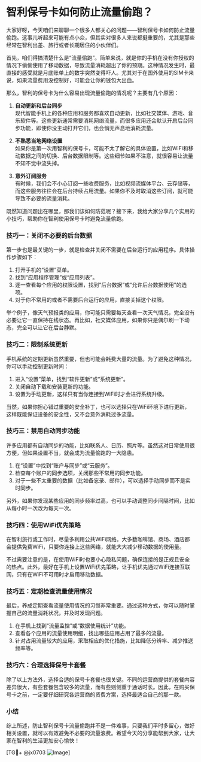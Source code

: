 # 智利保号卡如何防止流量偷跑？

大家好呀，今天咱们来聊聊一个很多人都关心的问题——智利保号卡如何防止流量偷跑。这事儿听起来可能有点小众，但其实对很多人来说都挺重要的，尤其是那些经常在智利出差、旅行或者长期居住的小伙伴们。

首先，咱们得搞清楚什么是“流量偷跑”。简单来说，就是你的手机在没有你授权的情况下偷偷使用了移动数据，导致流量消耗超出了你的预期。这种情况发生时，最直接的感受就是月底账单上的数字突然变得吓人。尤其对于在国外使用的SIM卡来说，如果流量费用没控制好，可能会让你的钱包大出血。

那么，智利的保号卡为什么容易出现流量偷跑的情况呢？主要有几个原因：

1. **自动更新和后台同步**  
   现代智能手机上的各种应用和服务都喜欢自动更新，比如社交媒体、游戏、音乐软件等。这些更新通常需要消耗网络流量，而很多应用还会默认开启后台同步功能，即使你没主动打开它们，也会悄无声息地消耗流量。

2. **不熟悉当地网络设置**  
   如果你是第一次用智利的保号卡，可能不太了解它的具体设置，比如WiFi和移动数据之间的切换、后台数据限制等。这些细节如果不注意，就很容易让流量不知不觉中流失掉。

3. **意外订阅服务**  
   有时候，我们会不小心订阅一些收费服务，比如视频流媒体平台、云存储等，而这些服务往往会在后台持续占用流量。如果你不及时取消这些订阅，就可能导致不必要的流量消耗。

既然知道问题出在哪里，那我们该如何防范呢？接下来，我给大家分享几个实用的小技巧，帮助你在智利使用保号卡时避免流量偷跑。

### 技巧一：关闭不必要的后台数据

第一步也是最关键的一步，就是检查并关闭不需要在后台运行的应用程序。具体操作步骤如下：

1. 打开手机的“设置”菜单。
2. 找到“应用程序管理”或“应用列表”。
3. 逐一查看每个应用的权限设置，找到“后台数据”或“允许后台数据使用”的选项。
4. 对于你不常用的或者不需要后台运行的应用，直接关掉这个权限。

举个例子，像天气预报类的应用，你可能只需要每天查看一次天气情况，完全没有必要让它一直保持在线状态。再比如，社交媒体应用，如果你只是偶尔刷一下动态，完全可以让它在后台静默。

### 技巧二：限制系统更新

手机系统的定期更新虽然重要，但也可能会耗费大量的流量。为了避免这种情况，你可以手动控制更新时间：

1. 进入“设置”菜单，找到“软件更新”或“系统更新”。
2. 关闭自动下载和安装更新的功能。
3. 设置为手动更新，这样只有当你连接到WiFi时才会进行系统升级。

当然，如果你担心错过重要的安全补丁，也可以选择只在WiFi环境下进行更新，这样既能保证设备的安全性，又不会意外消耗过多流量。

### 技巧三：禁用自动同步功能

许多应用都有自动同步的功能，比如联系人、日历、照片等。虽然这对日常使用很方便，但如果设置不当，就会成为流量偷跑的一大隐患。

1. 在“设置”中找到“账户与同步”或“云服务”。
2. 检查每个账户的同步选项，关闭那些不常用的同步功能。
3. 对于一些不太重要的数据（比如备忘录、邮件），可以选择手动同步而不是实时同步。

另外，如果你发现某些应用的同步频率过高，也可以手动调整同步间隔时间，比如从每小时一次改为每天一次。

### 技巧四：使用WiFi优先策略

在智利旅行或工作时，尽量多利用公共WiFi网络。大多数咖啡馆、商场、酒店都会提供免费WiFi，只要你连接上这些网络，就能大大减少移动数据的使用量。

不过需要注意的是，在使用WiFi时也要小心隐私问题，确保连接的是正规且安全的热点。此外，最好在手机上设置WiFi优先策略，让手机优先通过WiFi连接互联网，只有在WiFi不可用时才启用移动数据。

### 技巧五：定期检查流量使用情况

最后，养成定期查看流量使用情况的习惯非常重要。通过这种方式，你可以随时掌握自己的流量消耗状况，并及时发现问题。

1. 在手机上找到“流量监控”或“数据使用统计”功能。
2. 查看各个应用的流量使用明细，找出哪些应用占用了最多的流量。
3. 针对占用流量较大的应用，采取相应的优化措施，比如降低分辨率、减少推送频率等。

### 技巧六：合理选择保号卡套餐

除了以上方法外，选择合适的保号卡套餐也很关键。不同的运营商提供的套餐内容差异很大，有些套餐包含较多的流量，而有些则侧重于通话时长。因此，在购买保号卡之前，一定要仔细研究各运营商的资费方案，选择最适合自己的那一款。

### 小结

综上所述，防止智利保号卡流量偷跑并不是一件难事，只要我们平时多留心，做好相关设置，就可以有效避免不必要的流量浪费。希望今天的分享能帮到大家，让大家在智利的生活更加安心愉快！

[TG💪+ @jx0703 ![Image](https://github.com/user-attachments/assets/dbca1d08-cadb-493c-b0ec-ad6f7a83f270)]